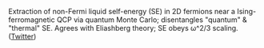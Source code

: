 
Extraction of non-Fermi liquid self-energy (SE) in 2D fermions near a Ising-ferromagnetic QCP via quantum Monte Carlo; disentangles "quantum"  & "thermal" SE. Agrees with Eliashberg theory; SE obeys ω^2/3 scaling. ([Twitter](https://twitter.com/JoshuahHeath/status/1243557527868014596))
